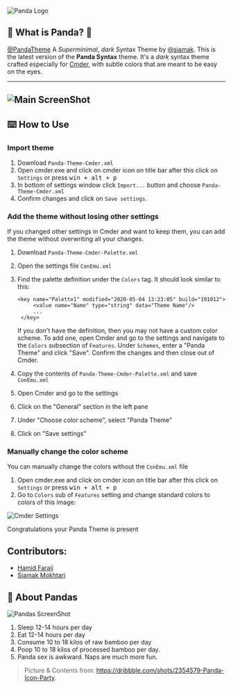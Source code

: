 ![Panda Logo](https://raw.githubusercontent.com/siamak/Panda-Theme-Cmder/master/cover.jpg)

## 🐼 What is Panda? 🐼

[@PandaTheme](http://github.com/PandaTheme) A _Superminimal_, _dark_ Syntax Theme by [@siamak](http://github.com/Siamak). This is the latest version of the **Panda Syntax** theme. It's a _dark_ syntax theme crafted especially for [Cmder](http://cmder.net/), with subtle colors that are meant to be easy on the eyes.

---

## ![Main ScreenShot](https://raw.githubusercontent.com/siamak/Panda-Theme-Cmder/master/screenshot.jpg)

## ⌨️ How to Use

### Import theme

1. Download `Panda-Theme-Cmder.xml`
2. Open cmder.exe and click on cmder icon on title bar after this click on `Settings` or press <kbd>win + alt + p</kbd>
3. In bottom of settings window click `Import...` button and choose `Panda-Theme-Cmder.xml`
4. Confirm changes and click on `Save settings`.

### Add the theme without losing other settings

If you changed other settings in Cmder and want to keep them, you can add the theme without overwriting all your changes.

1. Download `Panda-Theme-Cmder-Palette.xml`
2. Open the settings file `ConEmu.xml`
3. Find the palette definition under the `Colors` tag. It should look similar to this:

   ```
   <key name="Palette1" modified="2020-05-04 13:23:05" build="191012">
		<value name="Name" type="string" data="Theme Name"/>
		...
	</key>
   ``` 

   If you don't have the definition, then you may not have a custom color scheme. To add one, open Cmder and go to the settings and navigate to the `Colors` subsection of `Features`. Under `Schemes`, enter a "Panda Theme" and click "Save". Confirm the changes and then close out of Cmder.

4. Copy the contents of `Panda-Theme-Cmder-Palette.xml` and save `ConEmu.xml`
5. Open Cmder and go to the settings
6. Click on the "General" section in the left pane
7. Under "Choose color scheme", select "Panda Theme"
8. Click on "Save settings"

### Manually change the color scheme

You can manually change the colors without the `ConEmu.xml` file

1. Open cmder.exe and click on cmder icon on title bar after this click on `Settings` or press <kbd>win + alt + p</kbd>
2. Go to `Colors` sub of `Features` setting and change standard colors to colors of this image:

![Cmder Settings](http://s1.picofile.com/file/8262127134/settings.jpg)

Congratulations your Panda Theme is present

## Contributors:

- [Hamid Faraji](http://twitter.com/hamidgreedy)
- [Siamak Mokhtari](http://siamak.us)

## 🐼 About Pandas

![Pandas ScreenShot](https://raw.githubusercontent.com/siamak/atom-panda-syntax/master/screenshots/pandas.png)

1. Sleep 12-14 hours per day
2. Eat 12-14 hours per day
3. Consume 10 to 18 kilos of raw bamboo per day
4. Poop 10 to 18 kilos of processed bamboo per day.
5. Panda sex is awkward. Naps are much more fun.

> Picture & Contents from: https://dribbble.com/shots/2354579-Panda-Icon-Party.
